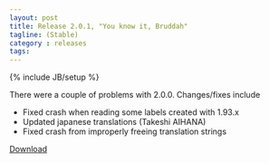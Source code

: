 ```yaml
---
layout: post
title: Release 2.0.1, "You know it, Bruddah"
tagline: (Stable)
category : releases
tags:
---
```

{% include JB/setup %}

There were a couple of problems with 2.0.0. Changes/fixes include

- Fixed crash when reading some labels created with 1.93.x
- Updated japanese translations (Takeshi AIHANA)
- Fixed crash from improperly freeing translation strings

[Download](/pages/download.html)
